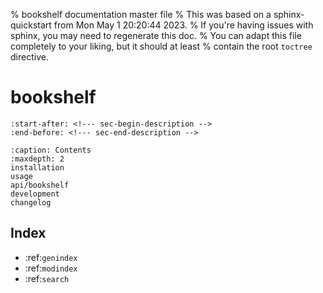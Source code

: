 % bookshelf documentation master file
% This was based on a sphinx-quickstart from Mon May  1 20:20:44 2023.
% If you're having issues with sphinx, you may need to regenerate this doc.
% You can adapt this file completely to your liking, but it should at least
% contain the root `toctree` directive.

# bookshelf

```{include} ../../README.md
:start-after: <!--- sec-begin-description -->
:end-before: <!--- sec-end-description -->
```

```{toctree}
:caption: Contents
:maxdepth: 2
installation
usage
api/bookshelf
development
changelog
```

Index
-----

- :ref:`genindex`
- :ref:`modindex`
- :ref:`search`
